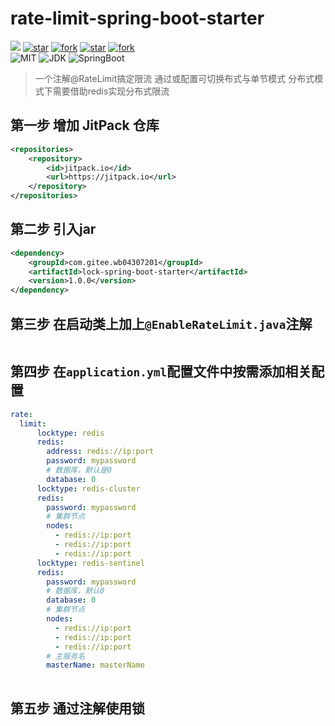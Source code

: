 # rate-limit-spring-boot-starter

[![](https://jitpack.io/v/com.gitee.wb04307201/lock-spring-boot-starter.svg)](https://jitpack.io/#com.gitee.wb04307201/rate-limit-spring-boot-starter)
[![star](https://gitee.com/wb04307201/rate-limit-spring-boot-starter/badge/star.svg?theme=dark)](https://gitee.com/wb04307201/rate-limit-spring-boot-starter)
[![fork](https://gitee.com/wb04307201/rate-limit-spring-boot-starter/badge/fork.svg?theme=dark)](https://gitee.com/wb04307201/rate-limit-spring-boot-starter)
[![star](https://img.shields.io/github/stars/wb04307201/rate-limit-spring-boot-starter)](https://github.com/wb04307201/rate-limit-spring-boot-starter)
[![fork](https://img.shields.io/github/forks/wb04307201/rate-limit-spring-boot-starter)](https://github.com/wb04307201/rate-limit-spring-boot-starter)  
![MIT](https://img.shields.io/badge/License-Apache2.0-blue.svg) ![JDK](https://img.shields.io/badge/JDK-17+-green.svg) ![SpringBoot](https://img.shields.io/badge/Srping%20Boot-3+-green.svg)

> 一个注解@RateLimit搞定限流
> 通过或配置可切换布式与单节模式
> 分布式模式下需要借助redis实现分布式限流

## 第一步 增加 JitPack 仓库
```xml
<repositories>
    <repository>
        <id>jitpack.io</id>
        <url>https://jitpack.io</url>
    </repository>
</repositories>
```

## 第二步 引入jar
```xml
<dependency>
    <groupId>com.gitee.wb04307201</groupId>
    <artifactId>lock-spring-boot-starter</artifactId>
    <version>1.0.0</version>
</dependency>
```

## 第三步 在启动类上加上`@EnableRateLimit.java`注解
```java

```

## 第四步 在`application.yml`配置文件中按需添加相关配置
```yaml
rate:
  limit:
      locktype: redis
      redis:
        address: redis://ip:port
        password: mypassword
        # 数据库，默认是0
        database: 0
      locktype: redis-cluster
      redis:
        password: mypassword
        # 集群节点
        nodes:
          - redis://ip:port
          - redis://ip:port
          - redis://ip:port
      locktype: redis-sentinel
      redis:
        password: mypassword
        # 数据库，默认0
        database: 0
        # 集群节点
        nodes:
          - redis://ip:port
          - redis://ip:port
          - redis://ip:port
        # 主服务名
        masterName: masterName
    
```

## 第五步 通过注解使用锁
```java

```

